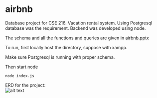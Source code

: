 # airbnb
Database project for CSE 216. Vacation rental system. Using Postgresql database was the requirement. Backend was developed using node. 

The schema and all the functions and queries are given in airbnb.pptx

To run, first locally host the directory, suppose with xampp.

Make sure Postgresql is running with proper schema.

Then start node

    node index.js
   
ERD for the project:    
![alt text](https://github.com/nafiz6/airbnb-clone/blob/master/ERD.png)
